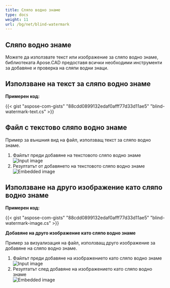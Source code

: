 ```yaml
---
title: Сляпо водно знаме
type: docs
weight: 11
url: /bg/net/blind-watermark
---
```


## **Сляпо водно знаме**

Можете да използвате текст или изображение за сляпо водно знаме, библиотеката Apose.CAD предоставя всички необходими инструменти за добавяне и проверка на сляпи водни знаци.

## **Използване на текст за сляпо водно знаме**

**Примерен код:**

{{< gist "aspose-com-gists" "88cdd0899132edaf0afff77d33d11ae5" "blind-watermark-text.cs" >}}

## **Файл с текстово сляпо водно знаме**

Пример за външния вид на файл, използващ текст за сляпо водно знаме.

1. Файлът преди добавяне на текстовото сляпо водно знаме<br>
![Input image](Tyrannosaurus.dxf_input.png)<br>
1. Резултатът от добавянето на текстовото сляпо водно знаме<br>
![Embedded image](Tyrannosaurus.dxf_embedded.png)

## **Използване на друго изображение като сляпо водно знаме**

**Примерен код:**

{{< gist "aspose-com-gists" "88cdd0899132edaf0afff77d33d11ae5" "blind-watermark-image.cs" >}}

**Добавяне на друго изображение като сляпо водно знаме**

Пример за визуализация на файл, използващ друго изображение за добавяне на сляпо водно знаме.

1. Файлът преди добавяне на изображението като сляпо водно знаме<br>
![Input image](robot_handling_cell.dwg_input.png)<br>
1. Резултатът след добавяне на изображението като сляпо водно знаме<br>
![Embedded image](robot_handling_cell.dwg_embedded.png)
